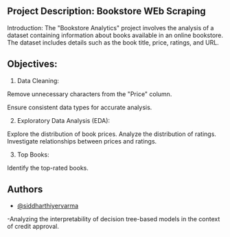 ## Project Description: Bookstore WEb Scraping
Introduction:
The "Bookstore Analytics" project involves the analysis of a dataset containing information about books available in an online bookstore. The dataset includes details such as the book title, price, ratings, and URL.

## Objectives:
1. Data Cleaning:

Remove unnecessary characters from the "Price" column.

Ensure consistent data types for accurate analysis.

2. Exploratory Data Analysis (EDA):

Explore the distribution of book prices.
Analyze the distribution of ratings.
Investigate relationships between prices and ratings.

3. Top Books:

Identify the top-rated books.




## Authors

- [@siddharthiyervarma](https://www.github.com/siddharthiyervarma)


-Analyzing the interpretability of decision tree-based models in the context of credit approval.

